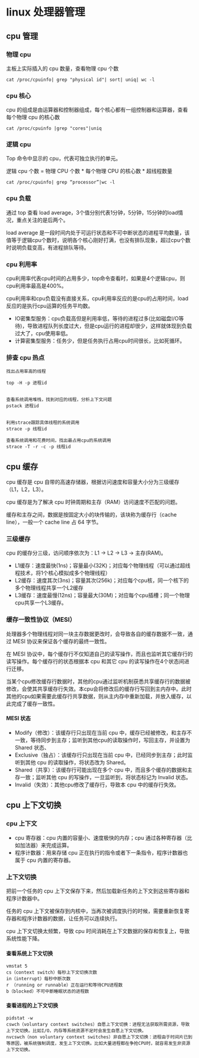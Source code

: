 # linux 处理器管理
## cpu 管理
### 物理 cpu
主板上实际插入的 cpu 数量，查看物理 cpu 个数
```
cat /proc/cpuinfo| grep "physical id"| sort| uniq| wc -l
```

### cpu 核心
cpu 的组成是由运算器和控制器组成，每个核心都有一组控制器和运算器，查看每个物理 cpu 的核心数
```
cat /proc/cpuinfo |grep "cores"|uniq
```

### 逻辑 cpu
Top 命令中显示的 cpu，代表可独立执行的单元。

逻辑 cpu 个数 = 物理 CPU 个数 * 每个物理 CPU 的核心数 * 超线程数量
```
cat /proc/cpuinfo| grep “processor”|wc -l
```

### cpu 负载
通过 top 查看 load average，3个值分别代表1分钟，5分钟，15分钟的load情况，重点关注的是后两个。

load average 是一段时间内处于可运行状态和不可中断状态的进程平均数量，该值等于逻辑cpu个数时，说明各个核心刚好打满，也没有排队现象，超过cpu个数时说明负载变高，有进程排队等待。

### cpu 利用率
cpu利用率代表cpu时间的占用多少，top命令查看时，如果是4个逻辑cpu，则cpu利用率最高是400%。

cpu利用率和cpu负载没有直接关系，cpu利用率反应的是cpu的占用时间，load反应的是执行cpu运算的任务平均数。

- IO密集型服务：cpu负载高但是利用率低，等待的进程过多(比如磁盘I/O等待)，导致进程队列长度过大，但是cpu运行的进程却很少，这样就体现到负载过大了，cpu使用率低。
- 计算密集型服务：任务少，但是任务执行占用cpu时间很长，比如死循环。

### 排查 cpu 热点
```
找出占用率高的线程

top -H -p 进程id


查看系统调用堆栈，找到对应的线程，分析上下文问题
pstack 进程id


利用strace跟踪具体线程的系统调用
strace -p 线程id

查看系统调用和花费时间，找出最占用cpu的系统调用
strace -T -r -c -p 线程id
```

## cpu 缓存
cpu 缓存是 cpu 自带的高速存储器，根据访问速度和容量大小分为三级缓存（L1，L2，L3）。

cpu 缓存是为了解决 cpu 时钟周期和主存（RAM）访问速度不匹配的问题。

缓存和主存之间，数据是按固定大小的块传输的，该块称为缓存行（cache line），一般一个 cache line 占 64 字节。

### 三级缓存
cpu 的缓存分三级，访问顺序依次为：L1 -> L2 -> L3 -> 主存(RAM)。
- L1缓存：速度最快(1ns)；容量最小(32K)；对应每个物理线程（可以通过超线程技术，将1个核心模拟成多个物理线程）
- L2缓存：速度其次(3ns)；容量其次(256k)；对应每个cpu核，同一个核下的多个物理线程共享一个L2缓存
- L3缓存：速度最慢(12ns)；容量最大(30M)；对应每个cpu插槽；同一个物理cpu共享一个L3缓存。

### 缓存一致性协议（MESI）
处理器多个物理线程对同一块主存数据更改时，会导致各自的缓存数据不一致，通过 MESI 协议来保证各个缓存的最终一致性。

在 MESI 协议中，每个缓存行不仅知道自己的读写操作，而且也监听其它缓存行的读写操作。每个缓存行的状态根据本 cpu 和其它 cpu 的读写操作在4个状态间进行迁移。

当某个cpu修改缓存行数据时，其他的cpu通过监听机制获悉共享缓存行的数据被修改，会使其共享缓存行失效。本cpu会将修改后的缓存行写回到主内存中。此时其他的cpu如果需要此缓存行共享数据，则从主内存中重新加载，并放入缓存，以此完成了缓存一致性。

#### MESI 状态
- Modify（修改）：该缓存行只出现在当前 cpu 中，缓存已经被修改，和主存不一致，等待同步到主存；监听到其他cpu的读取操作时，写回主存，并设置为 Shared 状态、
- Exclusive（独占）：该缓存行只出现在当前 cpu 中，已经同步到主存；此时监听到其他 cpu 的读取操作，将状态改为 Shared。
- Shared（共享）：该缓存行可能出现在多个 cpu 中，而且多个缓存的数据和主存一致；监听其他 cpu 的写操作，一旦监听到，将状态标记为 Invalid 状态。
- Invalid（失效）：其他cpu修改了缓存行，导致本 cpu 中的缓存行失效。

## cpu 上下文切换
### cpu 上下文
- cpu 寄存器：cpu 内置的容量小、速度极快的内存；cpu 通过各种寄存器（比如加法器）来完成运算。
- 程序计数器：用来存储 cpu 正在执行的指令或者下一条指令，程序计数器也属于 cpu 内置的寄存器。

### 上下文切换
把前一个任务的 cpu 上下文保存下来，然后加载新任务的上下文到这些寄存器和程序计数器中。

任务的 cpu 上下文被保存到内核中，当再次被调度执行的时候，需要重新恢复寄存器和程序计数器的数据，让任务可以连续执行。

cpu 上下文切换太频繁，导致 cpu 时间消耗在上下文数据的保存和恢复上，导致系统性能下降。

#### 查看系统上下文切换
```
vmstat 5
cs（context switch）每秒上下文切换次数
in（interrupt）每秒中断次数
r （running or runnable）正在运行和等待CPU进程数
b（blocked）不可中断睡眠状态的进程数
```

#### 查看进程的上下文切换
```
pidstat -w
cswch（voluntary context switches）自愿上下文切换：进程无法获取所需资源，导致上下文切换。比如I/O，内存等系统资源不足时会发生自愿上下文切换。
nvcswch（non voluntary context switches）非自愿上下文切换：进程由于时间片已到等原因，被系统强制调度，发生上下文切换。比如大量进程都在争抢CPU时，就容易发生非资源上下文切换。
```
